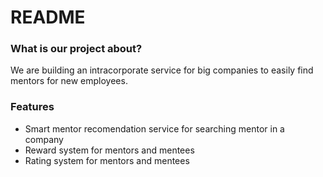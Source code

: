 # README #

### What is our project about? ###

We are building an intracorporate service for big companies to easily find mentors for new employees.

### Features
- Smart mentor recomendation service for searching mentor in a company
- Reward system for mentors and mentees
- Rating system for mentors and mentees

